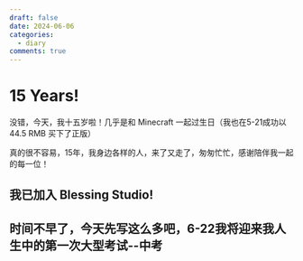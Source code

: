 ```yaml
---
draft: false
date: 2024-06-06
categories:
  - diary
comments: true
---
```


# 15 Years!

没错，今天，我十五岁啦！几乎是和 Minecraft 一起过生日（我也在5-21成功以 44.5 RMB 买下了正版）

真的很不容易，15年，我身边各样的人，来了又走了，匆匆忙忙，感谢陪伴我一起的每一位！

## 我已加入 Blessing Studio!

## 时间不早了，今天先写这么多吧，6-22我将迎来我人生中的第一次大型考试--中考
